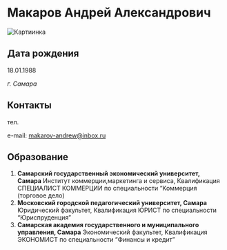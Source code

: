 # Макаров Андрей Александрович

![Картиинка](https://img.hhcdn.ru/photo/712795758.jpeg?t=1673879310&h=hsQ1YoGl8JGJUhh--lbycw)

## Дата рождения 

18.01.1988

_г. Самара_

## Контакты 

тел. <a href="tel:89093445888"><a/>

e-mail: makarov-andrew@inbox.ru

## Образование 

1. __Самарский государственный экономический университет, Самара__
 Институт коммерции,маркетинга и сервиса, Квалификация СПЕЦИАЛИСТ КОММЕРЦИИ по специальности “Коммерция (торговое дело)
2. __Московский городской педагогический университет, Самара__
   Юридический факультет, Квалификация ЮРИСТ по специальности “Юриспруденция”
3. __Самарская академия государственного и муниципального управления, Самара__
   Экономический факультет, Квалификация ЭКОНОМИСТ по специальности “Финансы и кредит”
